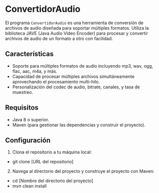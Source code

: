 # ConvertidorAudio

El programa `ConvertidorAudio` es una herramienta de conversión de archivos de audio diseñada para soportar múltiples formatos. Utiliza la biblioteca JAVE (Java Audio Video Encoder) para procesar y convertir archivos de audio de un formato a otro con facilidad.

## Características

- Soporte para múltiples formatos de audio incluyendo mp3, wav, ogg, flac, aac, m4a, y más.
- Capacidad de procesar múltiples archivos simultáneamente aprovechando el procesamiento multi-hilo.
- Personalización del codec de audio, bitrate, canales, y tasa de muestreo.

## Requisitos

- Java 8 o superior.
- Maven (para gestionar las dependencias y construir el proyecto).

## Configuración

1. Clona el repositorio a tu máquina local:
- git clone [URL del repositorio]
2. Navega al directorio del proyecto y construye el proyecto con Maven:
- cd [Nombre del directorio del proyecto]
- mvn clean install


